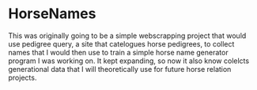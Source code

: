 # HorseNames
This was originally going to be a simple webscrapping project that would use pedigree query, a site that catelogues horse pedigrees, 
to collect names that I would then use to train a simple horse name generator program I was working on. It kept expanding, so now it
also know colelcts generational data that I will theoretically use for future horse relation projects.
